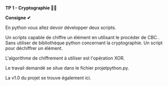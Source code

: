 **TP 1 - Cryptographie 🥷🏾**

**Consigne ✔**

En python vous allez devoir développer deux scripts.

Un scripts capable de chiffre un élément en utilisant le procéder de CBC . 
Sans utiliser de bibliothèque python concernant la cryptographie.
Un script pour déchiffrer un élément.

L'algorithme de chiffrement à utiliser est l'opération XOR.


Le travail demandé se situe dans le fichier projetpython.py.

La v1.0 du projet se trouve également ici.
